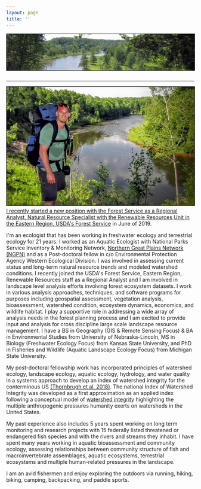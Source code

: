 ```yaml
---
layout: page
title: ''
---
```


<a href="http://dthor.github.io/" title="Darren Thornbrugh, Ph.D."><img class="pure-img" src="/images/Manistee_w1335x260.jpg" width="" height="" style="margin-bottom:10px; border:1px solid #000000;" alt="Darren Thornbrugh, Ph.D.">

---

<img src="/images/NGPN_Spring2016_DThornbrugh.jpg" class="pure-img" width="600px" align="left" style="float:left; margin-right:10px; margin-bottom:5px; border:1px solid #000000"/>

<p text-align:justify>I recently started a new position with the Forest Service as a Regional Analyst, Natural Resource Specialist with the Renewable Resources Unit in the <a href="https://www.fs.usda.gov/r9">Eastern Region, USDA's Forest Service</a> in June of 2019.</p>

<p text-align:justify>I'm an ecologist that has been working in freshwater ecology and terrestrial ecology for 21 years. I worked as an Aquatic Ecologist with National Parks Service Inventory & Monitoring Network, <a href="https://www.nps.gov/im/ngpn/index.htm">Northern Great Plains Network (NGPN)</a> and as a Post-doctoral fellow in c/o Environmental Protection Agency Western Ecological Division. I was involved in assessing current status and long-term natural resource trends and modeled watershed conditions. I recently joined the USDA's Forest Service, Eastern Region, Renewable Resources staff as a Regional Analyst and I am involved in landscape level analysis efforts involving forest ecosystem datasets. I work in various analysis approaches, techniques, and software programs for purposes including geospatial assessment, vegetation analysis, bioassessment, watershed condition, ecosystem dynamics, economics, and wildlife habitat. I play a supportive role in addressing a wide array of analysis needs in the forest planning process and I am excited to provide input and analysis for cross discipline large scale landscape resource management. I have a BS in Geography (GIS & Remote Sensing Focus) & BA in Environmental Studies from University of Nebraska-Lincoln, MS in Biology (Freshwater Ecology Focus) from Kansas State University, and PhD in Fisheries and Wildlife (Aquatic Landscape Ecology Focus) from Michigan State University. </p>

<p text-align:justify>My post-doctoral fellowship work has incorporated principles of watershed ecology, landscape ecology, aquatic ecology, hydrology, and water quality in a systems approach to develop an index of watershed integrity for the conterminous US <a href="https://doi.org/10.1016/j.ecolind.2017.10.070">(Thornbrugh et al. 2018)</a>. The national Index of Watershed Integrity was developed as a first approximation as an applied index following a conceptual model of <a href="http://onlinelibrary.wiley.com/doi/10.1002/rra.2978/full/">watershed integrity</a> highlighting the multiple anthropogenic pressures humanity exerts on watersheds in the United States. </p>

<p text-align:justify>My past experience also includes 5 years spent working on long term monitoring and research projects with 15 federally listed threatened or endangered fish species and with the rivers and streams they inhabit. I have spent many years working in aquatic bioassessment and community ecology, assessing relationships between community structure of fish and macroinvertebrate assemblages, aquatic ecosystems, terrestrial ecosystems and multiple human-related pressures in the landscape.</p>

<p text-align:justify>I am an avid fishermen and enjoy exploring the outdoors via running, hiking, biking, camping, backpacking, and paddle sports.</p>
